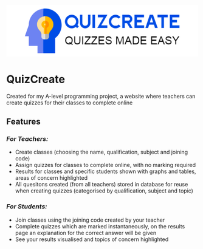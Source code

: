 ![QuizCreateLogo](https://github.com/HarryD05/quiz-create/blob/master/client/src/assets/QuizCreateLogo.png)

# QuizCreate
Created for my A-level programming project, a website where teachers can create quizzes for their classes to complete online

## Features
### _For Teachers:_ ###
- Create classes (choosing the name, qualification, subject and joining code)
- Assign quizzes for classes to complete online, with no marking required
- Results for classes and specific students shown with graphs and tables, areas of concern highlighted
- All quesitons created (from all teachers) stored in database for reuse when creating quizzes (categorised by qualification, subject and topic)

### _For Students:_ ###
- Join classes using the joining code created by your teacher
- Complete quizzes which are marked instantaneously, on the results page an explanation for the correct answer will be given
- See your results visualised and topics of concern highlighted
